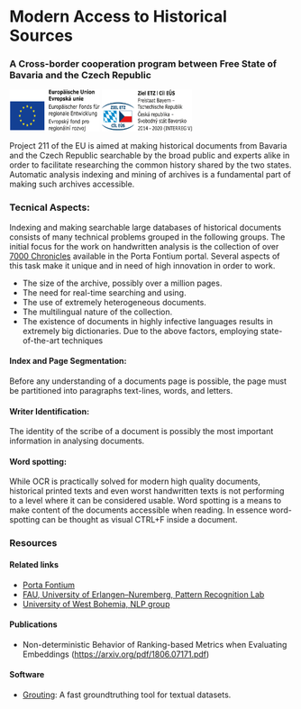 # Modern Access to Historical Sources
### A Cross-border cooperation program between Free State of Bavaria and the Czech Republic



<img src="./eu_logo.png" height="74" width="160">

<img src="./czeck_bavaria_logo.png" height="74" width="160">



Project 211 of the EU is aimed at making historical documents from Bavaria and the Czech Republic searchable by the broad public and experts alike in order to facilitate researching the common history shared by the two states.
Automatic analysis indexing and mining of archives is a fundamental part of making such archives accessible.

### Tecnical Aspects:
Indexing and making searchable large databases of historical documents consists of many technical problems grouped in the following groups.
The initial focus for the work on handwritten analysis is the collection of over
[7000 Chronicles](http://www.portafontium.eu/contents/chronicle/) available in the Porta Fontium portal.
Several aspects of this task make it unique and in need of high innovation in order to work.
* The size of the archive, possibly over a million pages.
* The need for real-time searching and using.
* The use of extremely heterogeneous documents.
* The multilingual nature of the collection.
* The existence of documents in highly infective languages results in extremely big dictionaries.
Due to the above factors, employing state-of-the-art techniques     

#### Index and Page Segmentation:
Before any understanding of a documents page is possible, the page must be partitioned into paragraphs text-lines, words, and letters. 

#### Writer Identification:
The identity of the scribe of a document is possibly the most important information in analysing documents.  

#### Word spotting:
While OCR is practically solved for modern high quality documents, historical printed texts and even worst handwritten texts is not performing to a level where it can be considered usable.
Word spotting is a means to make content of the documents accessible when reading.
In essence word-spotting can be thought as visual CTRL+F inside a document.

 
### Resources

#### Related links
* [Porta Fontium](http://www.portafontium.eu/?language=en)
* [FAU, University of Erlangen–Nuremberg, Pattern Recognition Lab](https://www5.cs.fau.de/)
* [University of West Bohemia, NLP group](http://nlp.kiv.zcu.cz/researchers)

#### Publications
* Non-deterministic Behavior of Ranking-based
Metrics when Evaluating Embeddings (https://arxiv.org/pdf/1806.07171.pdf)

#### Software
* [Grouting](https://github.com/anguelos/czeck_bavaria): A fast groundtruthing tool for textual datasets.
